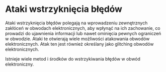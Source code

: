 # Ataki wstrzyknięcia błędów

Ataki wstrzyknięcia błędów polegają na wprowadzeniu zewnętrznych zakłóceń w obwodach elektronicznych, aby wpłynąć na ich zachowanie, co prowadzi do ujawnienia informacji lub nawet ominięcia pewnych ograniczeń w obwodzie. Ataki te otwierają wiele możliwości atakowania obwodów elektronicznych. Atak ten jest również określany jako glitching obwodów elektronicznych.

Istnieje wiele metod i środków do wstrzykiwania błędów w obwód elektroniczny.

